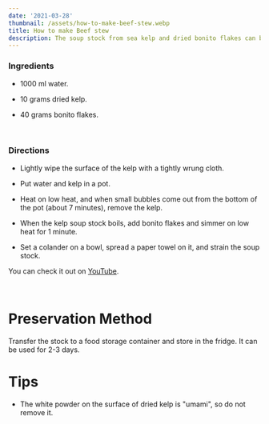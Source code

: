 ```yaml
---
date: '2021-03-28'
thumbnail: /assets/how-to-make-beef-stew.webp
title: How to make Beef stew
description: The soup stock from sea kelp and dried bonito flakes can be used in many Japanese foods such as miso soup, soba, udon, and stew.
---
```


### Ingredients

- 1000 ml water.

- 10 grams dried kelp.

- 40 grams bonito flakes.

<br />

### Directions

- Lightly wipe the surface of the kelp with a tightly wrung cloth.

- Put water and kelp in a pot.

- Heat on low heat, and when small bubbles come out from the bottom of the pot (about 7 minutes), remove the kelp.

- When the kelp soup stock boils, add bonito flakes and simmer on low heat for 1 minute.

- Set a colander on a bowl, spread a paper towel on it, and strain the soup stock.


You can check it out on [YouTube](https://youtu.be/6Lxdp1R40EY).

<br />

<h1> Preservation Method </h1>

Transfer the stock to a food storage container and store in the fridge. It can be used for 2-3 days.

<h1> Tips </h1>

- The white powder on the surface of dried kelp is "umami", so do not remove it.